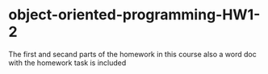# object-oriented-programming-HW1-2
The first and secand parts of the homework in this course
also a word doc with the homework task is included
